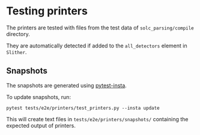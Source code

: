 # Testing printers

The printers are tested with files from the test data of `solc_parsing/compile` directory.

They are automatically detected if added to the `all_detectors` element in `Slither`.

## Snapshots

The snapshots are generated using [pytest-insta](https://github.com/vberlier/pytest-insta).

To update snapshots, run:

```shell
pytest tests/e2e/printers/test_printers.py --insta update
```

This will create text files in `tests/e2e/printers/snapshots/` containing the expected output of printers.




